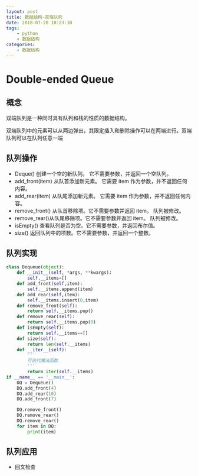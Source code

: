 ```yaml
---
layout: post
title: 数据结构-双端队列
date: 2018-07-20 10:23:30
tags: 
    - python
    - 数据结构
categories: 
    - 数据结构
---
```


# Double-ended Queue

## 概念

双端队列是一种同时具有队列和栈的性质的数据结构。

双端队列中的元素可以从两边弹出，其限定插入和删除操作可以在两端进行。双端队列可以在队列任意一端

## 队列操作

- Deque() 创建一个空的新队列。 它不需要参数，并返回一个空队列。
- add_front(item) 从队首添加新元素。 它需要 item 作为参数，并不返回任何内容。
- add_rear(item) 从队尾添加新元素。 它需要 item 作为参数，并不返回任何内容。
- remove_front() 从队首移除项。它不需要参数并返回 item。 队列被修改。
- remove_rear()从队尾移除项。它不需要参数并返回 item。 队列被修改。
- isEmpty() 查看队列是否为空。它不需要参数，并返回布尔值。
- size() 返回队列中的项数。它不需要参数，并返回一个整数。

## 队列实现

```python
class Dequeue(object):
    def __init__(self, *args, **kwargs):
        self.__items=[]
    def add_front(self,item):
        self.__items.append(item)
    def add_rear(self,item):
        self.__items.insert(0,item)
    def remove_front(self):
        return self.__items.pop()
    def remove_rear(self):
        return self.__items.pop(0)
    def isEmpty(self):
        return self.__items==[]
    def size(self):
        return len(self.__items)
    def __iter__(self):
        '''
        可迭代魔法函数
        '''
        return iter(self.__items)
if __name__ == '__main__':
    DQ = Dequeue()
    DQ.add_front(4)
    DQ.add_rear(10)
    DQ.add_front(7)

    DQ.remove_front()
    DQ.remove_rear()
    DQ.remove_rear()
    for item in DQ:
        print(item)
```

## 队列应用

- 回文检查
